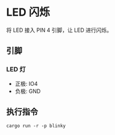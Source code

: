 # LED 闪烁

将 LED 接入 PIN 4 引脚，让 LED 进行闪烁。

## 引脚

### LED 灯

- 正极: IO4
- 负极: GND

## 执行指令

```shell
cargo run -r -p blinky
```
